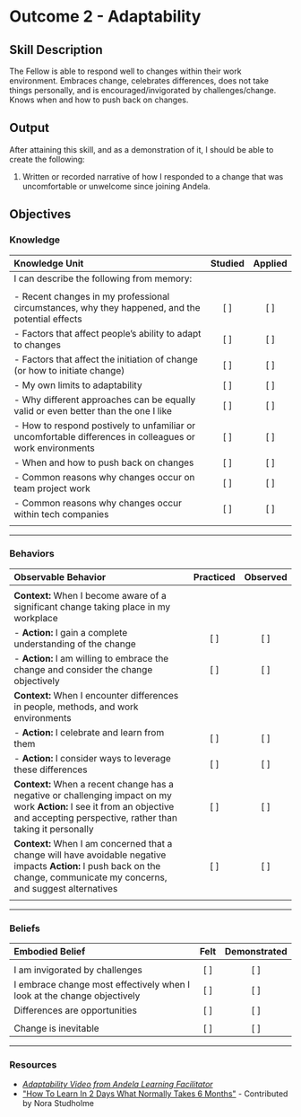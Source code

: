 # Outcome 2 - Adaptability

## Skill Description

The Fellow is able to respond well to changes within their work environment.  Embraces change, celebrates differences, does not take things personally, and is encouraged/invigorated by challenges/change. Knows when and how to push back on changes.


## Output
After attaining this skill, and as a demonstration of it, I should be able to create the following:

1. Written or recorded narrative of how I responded to a change that was uncomfortable or unwelcome since joining Andela.


## Objectives

### Knowledge


| Knowledge Unit | Studied | Applied |
|:---|:---:|:---:|
| I can describe the following from memory: | | |
| | | |
| - Recent changes in my professional circumstances, why they happened, and the potential effects | [ ] | [ ] |
| - Factors that affect people’s ability to adapt to changes | [ ] | [ ] |
| - Factors that affect the initiation of change (or how to initiate change) | [ ] | [ ] |
| - My own limits to adaptability | [ ] | [ ] |
| - Why different approaches can be equally valid or even better than the one I like | [ ] | [ ] |
| - How to respond postively to unfamiliar or uncomfortable differences in colleagues or work environments | [ ] | [ ] |
| - When and how to push back on changes | [ ] | [ ] |
| - Common reasons why changes occur on team project work | [ ] | [ ] |
| - Common reasons why changes occur within tech companies | [ ] | [ ] |
| | | |

---

### Behaviors

| Observable Behavior | Practiced | Observed |
|:---|:---:|:---:|
| | | |
| **Context:** When I become aware of a significant change taking place in my workplace | | |
| - **Action:** I gain a complete understanding of the change | [ ] | [ ] |
| - **Action:** I am willing to embrace the change and consider the change objectively | [ ] | [ ] |
| **Context:** When I encounter differences in people, methods, and work environments | | |
| - **Action:** I celebrate and learn from them | [ ] | [ ] |
| - **Action:** I consider ways to leverage these differences | [ ] | [ ] |
| **Context:** When a recent change has a negative or challenging impact on my work **Action:** I see it from an objective and accepting perspective, rather than taking it personally | [ ] | [ ] |
| **Context:** When I am concerned that a change will have avoidable negative impacts **Action:** I push back on the change, communicate my concerns, and suggest alternatives | [ ] | [ ] |
| | | |

---


### Beliefs


| Embodied Belief | Felt | Demonstrated |
|:---|:---:|:---:|
| | | |
| I am invigorated by challenges | [ ] | [ ] |
| I embrace change most effectively when I look at the change objectively | [ ] | [ ] |
| Differences are opportunities | [ ] | [ ] |
| | | |
| Change is inevitable | [ ] | [ ] |
---

### Resources
- [_Adaptability Video from Andela Learning Facilitator_](https://vimeo.com/220290465)
- ["How To Learn In 2 Days What Normally Takes 6 Months"](https://journal.thriveglobal.com/how-to-learn-in-2-days-what-normally-a3c27c0fa6e1) - Contributed by Nora Studholme
